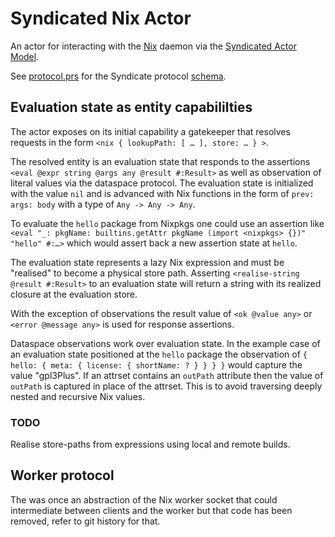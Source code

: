 # Syndicated Nix Actor

An actor for interacting with the [Nix](https://nixos.org/) daemon via the [Syndicated Actor Model](https://syndicate-lang.org/).

See [protocol.prs](./protocol.prs) for the Syndicate protocol [schema](https://preserves.dev/preserves-schema.html).

## Evaluation state as entity capabililties

The actor exposes on its initial capability a gatekeeper that resolves requests in the form `<nix { lookupPath: [ … ], store: … } >`.

The resolved entity is an evaluation state that responds to the assertions `<eval @expr string @args any @result #:Result>` as well as observation of literal values via the dataspace protocol.
The evaluation state is initialized with the value `nil` and is advanced with Nix functions in the form of `prev: args: body` with a type of `Any -> Any -> Any`.

To evaluate the `hello` package from Nixpkgs one could use an assertion like `<eval "_: pkgName: builtins.getAttr pkgName (import <nixpkgs> {})" "hello" #:…>` which would assert back a new assertion state at `hello`.

The evaluation state represents a lazy Nix expression and must be "realised" to become a physical store path.
Asserting `<realise-string @result #:Result>` to an evaluation state will return a string with its realized closure at the evaluation store.

With the exception of observations the result value of `<ok @value any>` or `<error @message any>` is used for response assertions.

Dataspace observations work over evaluation state.
In the example case of an evaluation state positioned at the `hello` package the observation of `{ hello: { meta: { license: { shortName: ? } } } }` would capture the value "gpl3Plus".
If an attrset contains an `outPath` attribute then the value of `outPath` is captured in place of the attrset.
This is to avoid traversing deeply nested and recursive Nix values.

### TODO
Realise store-paths from expressions using local and remote builds.

## Worker protocol

The was once an abstraction of the Nix worker socket that could intermediate between clients and the worker but that code has been removed, refer to git history for that.

